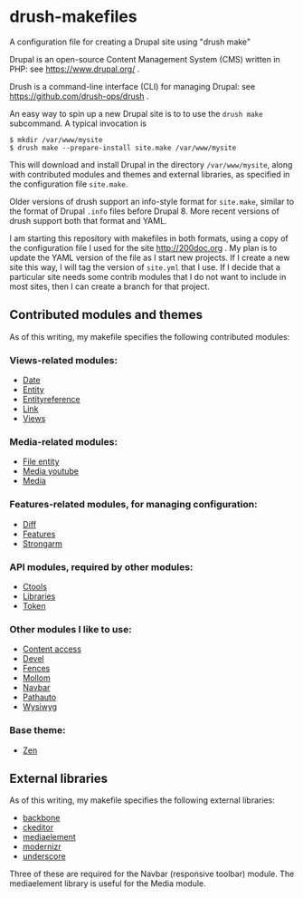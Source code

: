 # drush-makefiles
A configuration file for creating a Drupal site using "drush make"

Drupal is an open-source Content Management System (CMS) written in PHP:  see
https://www.drupal.org/ .

Drush is a command-line interface (CLI) for managing Drupal:  see https://github.com/drush-ops/drush .

An easy way to spin up a new Drupal site is to to use the `drush make`
subcommand.  A typical invocation is
```
$ mkdir /var/www/mysite
$ drush make --prepare-install site.make /var/www/mysite
```
This will download and install Drupal in the directory `/var/www/mysite`,
along with contributed modules and themes and external libraries, as specified
in the configuration file `site.make`.

Older versions of drush support an info-style format for `site.make`, similar
to the format of Drupal `.info` files before Drupal 8.  More recent versions
of drush support both that format and YAML.

I am starting this repository with makefiles in both formats, using a copy of
the configuration file I used for the site http://200doc.org .  My plan is to
update the YAML version of the file as I start new projects.  If I create a
new site this way, I will tag the version of `site.yml` that I use.  If I
decide that a particular site needs some contrib modules that I do not want to
include in most sites, then I can create a branch for that project.

## Contributed modules and themes

As of this writing, my makefile specifies the following contributed modules:

### Views-related modules:
- [Date](https://www.drupal.org/project/date)
- [Entity](https://www.drupal.org/project/entity)
- [Entityreference](https://www.drupal.org/project/entityreference)
- [Link](https://www.drupal.org/project/link)
- [Views](https://www.drupal.org/project/views)

### Media-related modules:
- [File entity](https://www.drupal.org/project/file_entity)
- [Media youtube](https://www.drupal.org/project/media_youtube)
- [Media](https://www.drupal.org/project/media)

### Features-related modules, for managing configuration:
- [Diff](https://www.drupal.org/project/diff)
- [Features](https://www.drupal.org/project/features)
- [Strongarm](https://www.drupal.org/project/strongarm)

### API modules, required by other modules:
- [Ctools](https://www.drupal.org/project/ctools)
- [Libraries](https://www.drupal.org/project/libraries)
- [Token](https://www.drupal.org/project/token)

### Other modules I like to use:

- [Content access](https://www.drupal.org/project/content_access)
- [Devel](https://www.drupal.org/project/devel)
- [Fences](https://www.drupal.org/project/fences)
- [Mollom](https://www.drupal.org/project/mollom)
- [Navbar](https://www.drupal.org/project/navbar)
- [Pathauto](https://www.drupal.org/project/pathauto)
- [Wysiwyg](https://www.drupal.org/project/wysiwyg)

### Base theme:

- [Zen](https://www.drupal.org/project/zen)

## External libraries

As of this writing, my makefile specifies the following external libraries:

- [backbone](http://backbonejs.org/backbone-min.js)
- [ckeditor](http://download.cksource.com/CKEditor/CKEditor/CKEditor%204.4.7/ckeditor_4.4.7_standard.zip)
- [mediaelement](http://github.com/johndyer/mediaelement/zipball/master)
- [modernizr](http://modernizr.com/e8a28f6b-fa15-ac47-8f9b-ec7ae832b542)
- [underscore](https://github.com/jashkenas/underscore/archive/1.5.2.zip)

Three of these are required for the Navbar (responsive toolbar) module.  The
mediaelement library is useful for the Media module.
